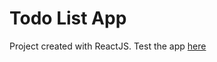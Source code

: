 # Todo List App

Project created with ReactJS.
Test the app [here](https://mishrole.github.io/React_Todo-List/)
